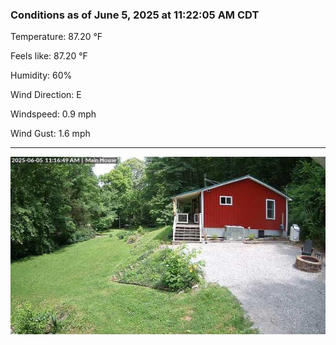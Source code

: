 ### Conditions as of June 5, 2025 at 11:22:05 AM CDT 

Temperature: 87.20 &deg;F

Feels like: 87.20 &deg;F

Humidity: 60%

Wind Direction: E

Windspeed: 0.9 mph

Wind Gust: 1.6 mph

---

<img src="./images/latest.jpeg"/>

